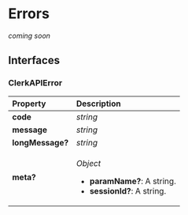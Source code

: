 # Errors

_coming soon_

## Interfaces

### ClerkAPIError

<table>
  <thead>
    <tr>
      <th style="text-align:left">Property</th>
      <th style="text-align:left">Description</th>
    </tr>
  </thead>
  <tbody>
    <tr>
      <td style="text-align:left"><b>code</b>
      </td>
      <td style="text-align:left"><em>string</em>
      </td>
    </tr>
    <tr>
      <td style="text-align:left"><b>message</b>
      </td>
      <td style="text-align:left"><em>string</em>
      </td>
    </tr>
    <tr>
      <td style="text-align:left"><b>longMessage?</b>
      </td>
      <td style="text-align:left"><em>string</em>
      </td>
    </tr>
    <tr>
      <td style="text-align:left"><b>meta?</b>
      </td>
      <td style="text-align:left">
        <p><em>Object</em>
        </p>
        <ul>
          <li><b>paramName?</b>: A string.</li>
          <li><b>sessionId?</b>: A string.</li>
        </ul>
      </td>
    </tr>
  </tbody>
</table>

